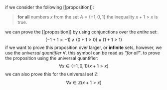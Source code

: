 if we consider the following [[proposition]]:
> **for all** numbers $x$ from the set $A=\{-1,0,1\}$ the inequality $x+1>x$ is true.

we can prove the [[proposition]] by using conjunctions over the *entire* set:$$(-1+1>-1)\land(0+1>0)\land(1+1>1)$$
if we want to prove this proposition over larger, or **infinite** sets, however, we use the *universal quantifier* $\forall$. this symbol can be read as *"for all"*.
to prove the proposition using the universal quantifier:$$\forall x \in \{-1,0,1\}(x+1>x)$$
we can also prove this for the universal set $\mathbb{Z}$:$$\forall x \in \mathbb{Z}(x+1>x)$$